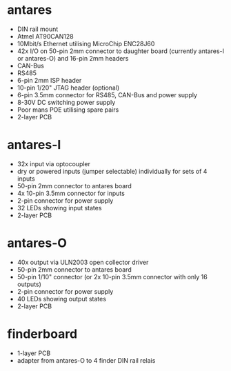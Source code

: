 antares
=======

* DIN rail mount
* Atmel AT90CAN128
* 10Mbit/s Ethernet utilising MicroChip ENC28J60
* 42x I/O on 50-pin 2mm connector to daughter board (currently antares-I or antares-O) and 16-pin 2mm headers
* CAN-Bus
* RS485
* 6-pin 2mm ISP header
* 10-pin 1/20" JTAG header (optional)
* 6-pin 3.5mm connector for RS485, CAN-Bus and power supply
* 8-30V DC switching power supply
* Poor mans POE utilising spare pairs
* 2-layer PCB



antares-I
=========

* 32x input via optocoupler
* dry or powered inputs (jumper selectable) individually for sets of 4 inputs
* 50-pin 2mm connector to antares board
* 4x 10-pin 3.5mm connector for inputs
* 2-pin connector for power supply
* 32 LEDs showing input states
* 2-layer PCB



antares-O
=========

* 40x output via ULN2003 open collector driver
* 50-pin 2mm connector to antares board
* 50-pin 1/10" connector (or 2x 10-pin 3.5mm connector with only 16 outputs)
* 2-pin connector for power supply
* 40 LEDs showing output states
* 2-layer PCB



finderboard
===========

* 1-layer PCB
* adapter from antares-O to 4 finder DIN rail relais 
